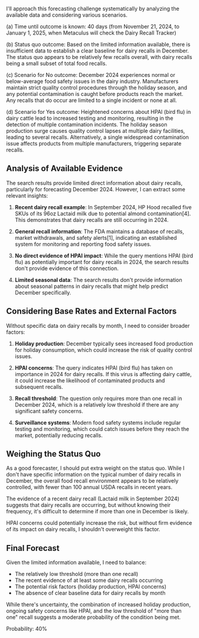 I'll approach this forecasting challenge systematically by analyzing the available data and considering various scenarios.

(a) Time until outcome is known: 40 days (from November 21, 2024, to January 1, 2025, when Metaculus will check the Dairy Recall Tracker)

(b) Status quo outcome: Based on the limited information available, there is insufficient data to establish a clear baseline for dairy recalls in December. The status quo appears to be relatively few recalls overall, with dairy recalls being a small subset of total food recalls.

(c) Scenario for No outcome: December 2024 experiences normal or below-average food safety issues in the dairy industry. Manufacturers maintain strict quality control procedures through the holiday season, and any potential contamination is caught before products reach the market. Any recalls that do occur are limited to a single incident or none at all.

(d) Scenario for Yes outcome: Heightened concerns about HPAI (bird flu) in dairy cattle lead to increased testing and monitoring, resulting in the detection of multiple contamination incidents. The holiday season production surge causes quality control lapses at multiple dairy facilities, leading to several recalls. Alternatively, a single widespread contamination issue affects products from multiple manufacturers, triggering separate recalls.

## Analysis of Available Evidence

The search results provide limited direct information about dairy recalls, particularly for forecasting December 2024. However, I can extract some relevant insights:

1. **Recent dairy recall example**: In September 2024, HP Hood recalled five SKUs of its 96oz Lactaid milk due to potential almond contamination[4]. This demonstrates that dairy recalls are still occurring in 2024.

2. **General recall information**: The FDA maintains a database of recalls, market withdrawals, and safety alerts[1], indicating an established system for monitoring and reporting food safety issues.

3. **No direct evidence of HPAI impact**: While the query mentions HPAI (bird flu) as potentially important for dairy recalls in 2024, the search results don't provide evidence of this connection.

4. **Limited seasonal data**: The search results don't provide information about seasonal patterns in dairy recalls that might help predict December specifically.

## Considering Base Rates and External Factors

Without specific data on dairy recalls by month, I need to consider broader factors:

1. **Holiday production**: December typically sees increased food production for holiday consumption, which could increase the risk of quality control issues.

2. **HPAI concerns**: The query indicates HPAI (bird flu) has taken on importance in 2024 for dairy recalls. If this virus is affecting dairy cattle, it could increase the likelihood of contaminated products and subsequent recalls.

3. **Recall threshold**: The question only requires more than one recall in December 2024, which is a relatively low threshold if there are any significant safety concerns.

4. **Surveillance systems**: Modern food safety systems include regular testing and monitoring, which could catch issues before they reach the market, potentially reducing recalls.

## Weighing the Status Quo

As a good forecaster, I should put extra weight on the status quo. While I don't have specific information on the typical number of dairy recalls in December, the overall food recall environment appears to be relatively controlled, with fewer than 100 annual USDA recalls in recent years.

The evidence of a recent dairy recall (Lactaid milk in September 2024) suggests that dairy recalls are occurring, but without knowing their frequency, it's difficult to determine if more than one in December is likely.

HPAI concerns could potentially increase the risk, but without firm evidence of its impact on dairy recalls, I shouldn't overweight this factor.

## Final Forecast

Given the limited information available, I need to balance:
- The relatively low threshold (more than one recall)
- The recent evidence of at least some dairy recalls occurring
- The potential risk factors (holiday production, HPAI concerns)
- The absence of clear baseline data for dairy recalls by month

While there's uncertainty, the combination of increased holiday production, ongoing safety concerns like HPAI, and the low threshold of "more than one" recall suggests a moderate probability of the condition being met.

Probability: 40%